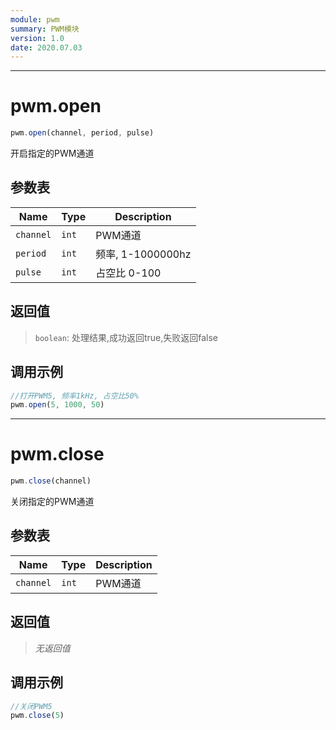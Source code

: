 ```yaml
---
module: pwm
summary: PWM模块
version: 1.0
date: 2020.07.03
---
```


--------------------------------------------------
# pwm.open

```javascript
pwm.open(channel, period, pulse)
```

开启指定的PWM通道

## 参数表

Name | Type | Description
-----|------|--------------
`channel`|`int`| PWM通道
`period`|`int`| 频率, 1-1000000hz
`pulse`|`int`| 占空比 0-100

## 返回值

> `boolean`: 处理结果,成功返回true,失败返回false

## 调用示例

```javascript
//打开PWM5, 频率1kHz, 占空比50%
pwm.open(5, 1000, 50)
```


--------------------------------------------------
# pwm.close

```javascript
pwm.close(channel)
```

关闭指定的PWM通道

## 参数表

Name | Type | Description
-----|------|--------------
`channel`|`int`| PWM通道

## 返回值

> *无返回值*

## 调用示例

```javascript
//关闭PWM5
pwm.close(5)
```


